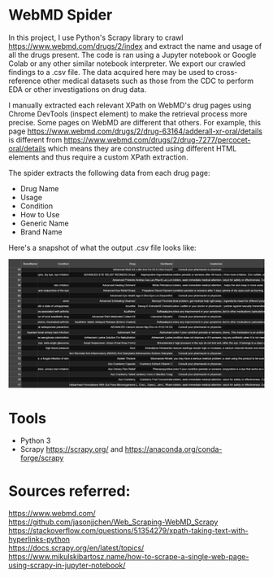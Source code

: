 # WebMD Spider

In this project, I use Python's Scrapy library to crawl https://www.webmd.com/drugs/2/index and extract the name and usage of all the drugs present. The code is ran using a Jupyter notebook or Google Colab or any other similar notebook interpreter. We export our crawled findings to a .csv file. The data acquired here may be used to cross-reference other medical datasets such as those from the CDC to perform EDA or other investigations on drug data.

I manually extracted each relevant XPath on WebMD's drug pages using Chrome DevTools (inspect element) to make the retrieval process more precise. Some pages on WebMD are different that others. For example, this page https://www.webmd.com/drugs/2/drug-63164/adderall-xr-oral/details is different from https://www.webmd.com/drugs/2/drug-7277/percocet-oral/details which means they are constructed using different HTML elements and thus require a custom XPath extraction. 

The spider extracts the following data from each drug page:

* Drug Name
* Usage
* Condition
* How to Use
* Generic Name
* Brand Name

Here's a snapshot of what the output .csv file looks like:

![Snapshot](https://github.com/AmirUCR/webmd_spider/blob/main/images/snapshot.png)

# Tools
* Python 3
* Scrapy https://scrapy.org/ and https://anaconda.org/conda-forge/scrapy

# Sources referred:
https://www.webmd.com/ <br />
https://github.com/jasonjjchen/Web_Scraping-WebMD_Scrapy <br /> 
https://stackoverflow.com/questions/51354279/xpath-taking-text-with-hyperlinks-python <br />
https://docs.scrapy.org/en/latest/topics/ <br />
https://www.mikulskibartosz.name/how-to-scrape-a-single-web-page-using-scrapy-in-jupyter-notebook/ 
